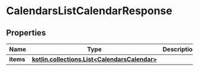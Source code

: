 
# CalendarsListCalendarResponse

## Properties
Name | Type | Description | Notes
------------ | ------------- | ------------- | -------------
**items** | [**kotlin.collections.List&lt;CalendarsCalendar&gt;**](CalendarsCalendar.md) |  | 



